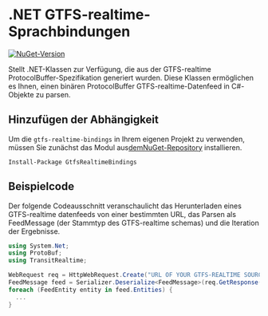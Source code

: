 # .NET GTFS-realtime-Sprachbindungen

[![NuGet-Version](https://badge.fury.io/nu/GtfsRealtimeBindings.svg)](http://badge.fury.io/nu/GtfsRealtimeBindings)

Stellt .NET-Klassen zur Verfügung, die aus der GTFS-realtime ProtocolBuffer-Spezifikation generiert wurden. Diese Klassen ermöglichen es Ihnen, einen binären ProtocolBuffer GTFS-realtime-Datenfeed in C#-Objekte zu parsen.

## Hinzufügen der Abhängigkeit

Um die `gtfs-realtime-bindings` in Ihrem eigenen Projekt zu verwenden, müssen Sie zunächst das Modul aus[demNuGet-Repository](https://www.nuget.org/packages/GtfsRealtimeBindings/) installieren.

    Install-Package GtfsRealtimeBindings

## Beispielcode

Der folgende Codeausschnitt veranschaulicht das Herunterladen eines GTFS-realtime datenfeeds von einer bestimmten URL, das Parsen als FeedMessage (der Stammtyp des GTFS-realtime schemas) und die Iteration der Ergebnisse.

```csharp
using System.Net;
using ProtoBuf;
using TransitRealtime;

WebRequest req = HttpWebRequest.Create("URL OF YOUR GTFS-REALTIME SOURCE GOES HERE");
FeedMessage feed = Serializer.Deserialize<FeedMessage>(req.GetResponse().GetResponseStream());
foreach (FeedEntity entity in feed.Entities) {
  ...
}
```
